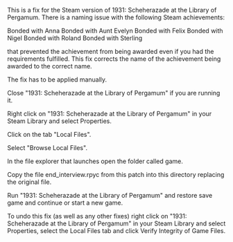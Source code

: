 This is a fix for the Steam version of 1931: Scheherazade at the Library of Pergamum. There is a naming issue with the following Steam achievements:

Bonded with Anna
Bonded with Aunt Evelyn
Bonded with Felix
Bonded with Nigel
Bonded with Roland
Bonded with Sterling

that prevented the achievement from being awarded even if you had the requirements fulfilled. This fix corrects the name of the achievement being awarded to the correct name.

The fix has to be applied manually.

Close "1931: Scheherazade at the Library of Pergamum" if you are running it.

Right click on "1931: Scheherazade at the Library of Pergamum" in your Steam Library and select Properties.

Click on the tab "Local Files".

Select "Browse Local Files".

In the file explorer that launches open the folder called game.

Copy the file end_interview.rpyc from this patch into this directory replacing the original file.

Run "1931: Scheherazade at the Library of Pergamum" and restore save game and continue or start a new game.


To undo this fix (as well as any other fixes) right click on "1931: Scheherazade at the Library of Pergamum" in your 
Steam Library and select Properties, select the Local Files tab and click Verify Integrity of Game Files.
